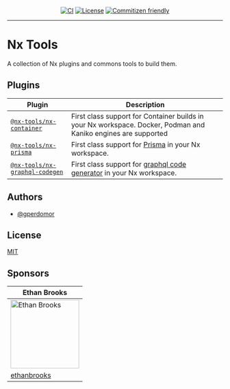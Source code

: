 <div style="text-align: center;">

[![CI](https://github.com/gperdomor/nx-tools/actions/workflows/ci.yml/badge.svg)](https://github.com/gperdomor/nx-tools/actions/workflows/ci.yml)
[![License](https://img.shields.io/github/license/gperdomor/nx-tools)](https://github.com/gperdomor/nx-tools/blob/main/LICENSE)
[![Commitizen friendly](https://img.shields.io/badge/commitizen-friendly-brightgreen.svg)](http://commitizen.github.io/cz-cli/)

</div>

<hr>

# Nx Tools

A collection of Nx plugins and commons tools to build them.

## Plugins

| Plugin                                                                 | Description                                                                                                    |
| ---------------------------------------------------------------------- | -------------------------------------------------------------------------------------------------------------- |
| [`@nx-tools/nx-container`](plugins/nx-container/README.md)             | First class support for Container builds in your Nx workspace. Docker, Podman and Kaniko engines are supported |
| [`@nx-tools/nx-prisma`](plugins/nx-prisma/README.md)                   | First class support for [Prisma](https://prisma.io/) in your Nx workspace.                                     |
| [`@nx-tools/nx-graphql-codegen`](plugins/nx-graphql-codegen/README.md) | First class support for [graphql code generator](https://the-guild.dev/graphql/codegen) in your Nx workspace.  |

## Authors

- [@gperdomor](https://github.com/gperdomor)

## License

[MIT](https://choosealicense.com/licenses/mit/)

## Sponsors

<table>
  <thead>
    <tr>
    <th>Ethan Brooks</th>
    </tr>
  </thead>
  <tbody>
    <tr>
      <td>
        <a target="_blank" rel="noopener noreferrer nofollow" href="https://avatars.githubusercontent.com/u/16616717?s=160"><img src="https://avatars.githubusercontent.com/u/16616717?s=160" alt="Ethan Brooks" style="width: 160px;"></a>
      </td>
    </tr>
    <tr>
    <td><a href="https://github.com/ethanbrooks">ethanbrooks</a></td>
    </tr>
  </tbody>
</table>
